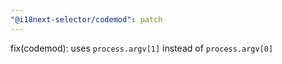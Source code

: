 ```yaml
---
"@i18next-selector/codemod": patch
---
```


fix(codemod): uses `process.argv[1]` instead of `process.argv[0]`
